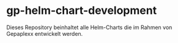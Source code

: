 # gp-helm-chart-development
Dieses Repository beinhaltet alle Helm-Charts die im Rahmen von Gepaplexx entwickelt werden. 


